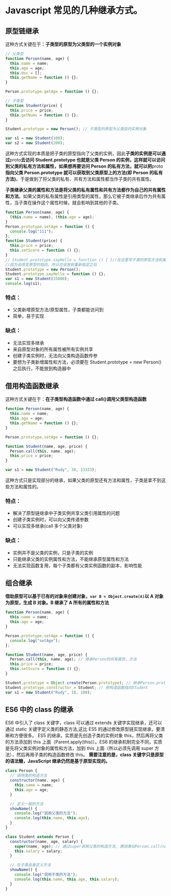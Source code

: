 # Javascript 常见的几种继承方式。

## 原型链继承

这种方式关键在于：**子类型的原型为父类型的一个实例对象**

```javascript
// 父类型
function Person(name, age) {
  this.name = name;
  this.age = age;
  this.doc = [];
  this.getName = function () {};
}

Person.prototype.getAge = function () {};

// 子类型
function Student(price) {
  this.price = price;
  this.getNums = function () {};
}

Student.prototype = new Person(); // 子类型的原型为父类型的实例对象

var s1 = new Student(100);
var s2 = new Student(200);
```

这种方式实现的本质是把子类的原型指向了父类的实例，因此**子类的实例是可以通过**proto**去访问 Student.prototype 也就是父类 Person 的实例，这样就可以访问到父类的私有方法和属性，如果想再要访问 Person 的私有方法，就可以把**proto**指向父类 Person.prototype 就可以获取到父类原型上的方法(即 Person 的私有方法)**。于是做到了将父类的私有、共有方法和属性都当作子类的共有属性。

**子类继承父类的属性和方法是将父类的私有属性和共有方法都作为自己的共有属性和方法**。如果父类的私有属性是引用类型的属性，那么它被子类继承后作为共有属性，当子类在操作这个属性时候，就会影响到其他的子类。

```javascript
function Person(name, age) {
  (this.name = name), (this.age = age);
}
Person.prototype.setAge = function () {
  console.log("111");
};
function Student(price) {
  this.price = price;
  this.setScore = function () {};
}
// Student.prototype.sayHello = function () { }//在这里写子类的原型方法和属性是无效的，
//因为会改变原型的指向，所以应该放到重新指定之后
Student.prototype = new Person();
Student.prototype.sayHello = function () {};
var s1 = new Student(15000);
console.log(s1);
```

### 特点：

- 父类新增原型方法/原型属性，子类都能访问到
- 简单，易于实现

### 缺点：

- 无法实现多继承
- 来自原型对象的所有属性被所有实例共享
- 创建子类实例时，无法向父类构造函数传参
- 要想为子类新增属性和方法，必须要在 Student.prototype = new Person() 之后执行，不能放到构造器中

<!-- https://segmentfault.com/a/1190000016708006 -->

## 借用构造函数继承

这种方式关键在于：**在子类型构造函数中通过 call()调用父类型构造函数**

```javascript
function Person(name, age) {
  this.name = name;
  this.age = age;
  this.getName = function () {};
}

Person.prototype.setAge = function () {};

function Student(name, age, price) {
  Person.call(this, name, age);
  this.price = price;
}

var s1 = new Student("Rudy", 30, 13333);
```

这种方式只是实现部分的继承，如果父类的原型还有方法和属性，子类是拿不到这些方法和属性的。

### 特点：

- 解决了原型链继承中子类实例共享父类引用属性的问题
- 创建子类实例时，可以向父类传递参数
- 可以实现多继承(call 多个父类对象)

### 缺点：

- 实例并不是父类的实例，只是子类的实例
- 只能继承父类的实例属性和方法，不能继承原型属性和方法
- 无法实现函数复用，每个子类都有父类实例函数的副本，影响性能

## 组合继承

**借助原型可以基于已有的对象来创建对象，`var B = Object.create(A)`以 A 对象为原型，生成 B 对象。B 继承了 A 所有的属性和方法**

```javascript
function Person(name, age) {
  this.name = name;
  this.age = age;
}

Person.prototype.setAge = function () {
  console.log("setAge");
};

function Student(name, age, price) {
  Person.call(this, name, age); // 继承Person的共有属性、方法
  this.price = price;
  this.setScore = function () {};
}

Student.prototype = Object.create(Person.prototype); // 继承Person.prototype 的方法和属性
Student.prototype.constructor = Student; // 把构造函数指向Student
var s1 = new Student("Rudy", 10, 100);
```

## ES6 中的 class 的继承

ES6 中引入了 class 关键字，class 可以通过 extends 关键字实现继承，还可以通过 static 关键字定义类的静态方法,这比 ES5 的通过修改原型链实现继承，要清晰和方便很多。
ES5 的继承，实质是先创造子类的实例对象 this，然后再将父类的方法添加到 this 上面（Parent.apply(this)）。ES6 的继承机制完全不同，实质是先将父类实例对象的属性和方法，加到 this 上面（所以必须先调用 super 方法），然后再用子类的构造函数修改 this。
**需要注意的是，class 关键字只是原型的语法糖，JavaScript 继承仍然是基于原型实现的。**

```javascript
class Person {
  // 调用类的构造方法
  constructor(name, age) {
    this.name = name;
    this.age = age;
  }

  // 定义一般的方法
  showName() {
    console.log("调用父类的方法");
    console.log(this.name, this.age);
  }
}

class Student extends Person {
  constructor(name, age, salary) {
    super(name, age); // 通过super调用父类的构造方法, 猜测类似Person.call(name, age)
    this.salary = salary;
  }

  // 在子类自身定义方法
  showName() {
    console.log("调用子类的方法");
    console.log(this.name, this.age, this.salary);
  }
}
```
